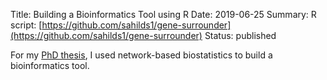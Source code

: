 Title: Building a Bioinformatics Tool using R
Date: 2019-06-25
Summary: R script: [https://github.com/sahilds1/gene-surrounder](https://github.com/sahilds1/gene-surrounder)
Status: published

For my [PhD thesis](https://docs.google.com/presentation/d/1lMztWdnEaMAjX8oVJoopJ54ytbRIWsnjJeFxkXF2E4I/edit?usp=sharing), 
I used network-based biostatistics to build a bioinformatics tool. 